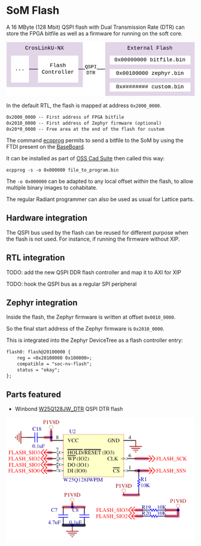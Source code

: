 # SoM Flash

A 16 MByte (128 Mbit) QSPI flash with Dual Transmission Rate (DTR) can store the
FPGA bitfile as well as a firmware for running on the soft core.

![](images/som_flash_architecture.drawio.png)

In the default RTL, the flash is mapped at address `0x2000_0000`.

```
0x2000_0000 -- First address of FPGA bitfile
0x2010_0000 -- First address of Zephyr firmware (optional)
0x20*0_0000 -- Free area at the end of the flash for custom
```

The command [ecpprog](https://github.com/gregdavill/ecpprog) permits to send
a bitfile to the SoM by using the FTDI present on the
[BaseBoard](carrier_baseboard.md).

It can be installed as part of
[OSS Cad Suite](https://github.com/YosysHQ/oss-cad-suite-build#installation)
then called this way:

```
ecpprog -s -o 0x000000 file_to_program.bin
```

The `-o 0x000000` can be adapted to any local offset *within* the flash,
to allow multiple binary images to cohabitate.

The regular Radiant programmer can also be used as usual for Lattice parts.

## Hardware integration

The QSPI bus used by the flash can be reused for different purpose when the
flash is not used. For instance, if running the firmware without XIP.

## RTL integration

TODO: add the new QSPI DDR flash controller and map it to AXI for XIP

TODO: hook the QSPI bus as a regular SPI peripheral

## Zephyr integration

Inside the flash, the Zephyr firmware is written at offset `0x0010_0000`.

So the final start address of the Zephyr firmware is `0x2010_0000`.

This is integrated into the Zephyr DeviceTree as a flash controller entry:

```
flash0: flash@20100000 {
	reg = <0x20100000 0x100000>;
	compatible = "soc-nv-flash";
	status = "okay";
};
```

## Parts featured

- Winbond
  [W25Q128JW_DTR](https://www.winbond.com/hq/support/documentation/downloadV2022.jsp?__locale=en&xmlPath=/support/resources/.content/item/DA00-W25Q128JW_1.html&level=1)
  QSPI DTR flash

![](images/som_flash_schematic.png)
